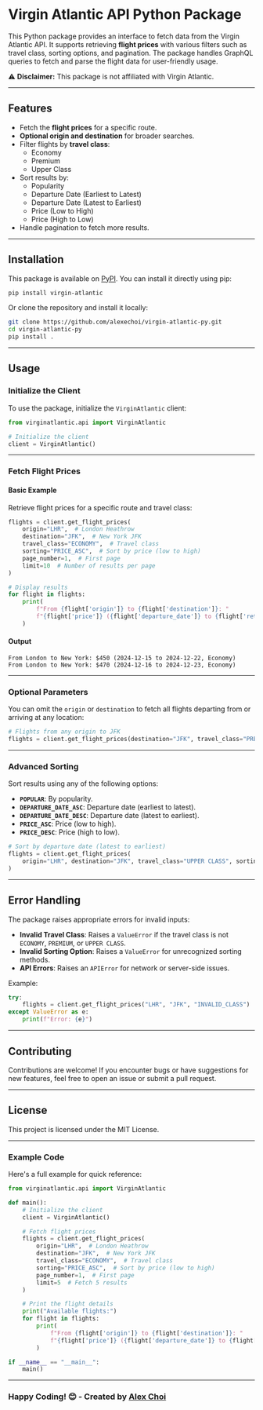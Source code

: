# Virgin Atlantic API Python Package

This Python package provides an interface to fetch data from the Virgin Atlantic API. It supports retrieving **flight prices** with various filters such as travel class, sorting options, and pagination. The package handles GraphQL queries to fetch and parse the flight data for user-friendly usage.

⚠️ **Disclaimer:** This package is not affiliated with Virgin Atlantic.

---

## Features

- Fetch the **flight prices** for a specific route.
- **Optional origin and destination** for broader searches.
- Filter flights by **travel class**:
  - Economy
  - Premium
  - Upper Class
- Sort results by:
  - Popularity
  - Departure Date (Earliest to Latest)
  - Departure Date (Latest to Earliest)
  - Price (Low to High)
  - Price (High to Low)
- Handle pagination to fetch more results.

---

## Installation

This package is available on [PyPI](https://pypi.org/project/virgin-atlantic/). You can install it directly using pip:

```bash
pip install virgin-atlantic
```

Or clone the repository and install it locally:

```bash
git clone https://github.com/alexechoi/virgin-atlantic-py.git
cd virgin-atlantic-py
pip install .
```

---

## Usage

### Initialize the Client

To use the package, initialize the `VirginAtlantic` client:

```python
from virginatlantic.api import VirginAtlantic

# Initialize the client
client = VirginAtlantic()
```

---

### Fetch Flight Prices

#### **Basic Example**
Retrieve flight prices for a specific route and travel class:

```python
flights = client.get_flight_prices(
    origin="LHR",  # London Heathrow
    destination="JFK",  # New York JFK
    travel_class="ECONOMY",  # Travel class
    sorting="PRICE_ASC",  # Sort by price (low to high)
    page_number=1,  # First page
    limit=10  # Number of results per page
)

# Display results
for flight in flights:
    print(
        f"From {flight['origin']} to {flight['destination']}: "
        f"{flight['price']} ({flight['departure_date']} to {flight['return_date']}, {flight['travel_class']})"
    )
```

#### **Output**
```
From London to New York: $450 (2024-12-15 to 2024-12-22, Economy)
From London to New York: $470 (2024-12-16 to 2024-12-23, Economy)
```

---

### Optional Parameters

You can omit the `origin` or `destination` to fetch all flights departing from or arriving at any location:

```python
# Flights from any origin to JFK
flights = client.get_flight_prices(destination="JFK", travel_class="PREMIUM")
```

---

### Advanced Sorting

Sort results using any of the following options:
- **`POPULAR`**: By popularity.
- **`DEPARTURE_DATE_ASC`**: Departure date (earliest to latest).
- **`DEPARTURE_DATE_DESC`**: Departure date (latest to earliest).
- **`PRICE_ASC`**: Price (low to high).
- **`PRICE_DESC`**: Price (high to low).

```python
# Sort by departure date (latest to earliest)
flights = client.get_flight_prices(
    origin="LHR", destination="JFK", travel_class="UPPER CLASS", sorting="DEPARTURE_DATE_DESC"
)
```

---

## Error Handling

The package raises appropriate errors for invalid inputs:

- **Invalid Travel Class**: Raises a `ValueError` if the travel class is not `ECONOMY`, `PREMIUM`, or `UPPER CLASS`.
- **Invalid Sorting Option**: Raises a `ValueError` for unrecognized sorting methods.
- **API Errors**: Raises an `APIError` for network or server-side issues.

Example:
```python
try:
    flights = client.get_flight_prices("LHR", "JFK", "INVALID_CLASS")
except ValueError as e:
    print(f"Error: {e}")
```

---

## Contributing

Contributions are welcome! If you encounter bugs or have suggestions for new features, feel free to open an issue or submit a pull request.

---

## License

This project is licensed under the MIT License.

---

### Example Code

Here's a full example for quick reference:

```python
from virginatlantic.api import VirginAtlantic

def main():
    # Initialize the client
    client = VirginAtlantic()

    # Fetch flight prices
    flights = client.get_flight_prices(
        origin="LHR",  # London Heathrow
        destination="JFK",  # New York JFK
        travel_class="ECONOMY",  # Travel class
        sorting="PRICE_ASC",  # Sort by price (low to high)
        page_number=1,  # First page
        limit=5  # Fetch 5 results
    )

    # Print the flight details
    print("Available flights:")
    for flight in flights:
        print(
            f"From {flight['origin']} to {flight['destination']}: "
            f"{flight['price']} ({flight['departure_date']} to {flight['return_date']}, {flight['travel_class']})"
        )

if __name__ == "__main__":
    main()
```

---

### Happy Coding! 😊 - Created by [Alex Choi](https://github.com/alexechoi)
